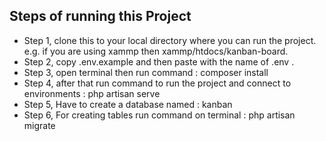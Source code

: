 ## Steps of running this Project 

- Step 1, clone this to your local directory where you can run the project. e.g. if you are using xammp then  xammp/htdocs/kanban-board.
- Step 2, copy .env.example and then paste with the name of .env .
- Step 3, open terminal then run command : composer install
- Step 4, after that run command to run the project and connect to environments : php artisan serve 
- Step 5, Have to create a database named : kanban
- Step 6, For creating tables run command on terminal : php artisan migrate

